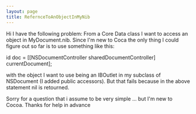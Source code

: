 ```yaml
---
layout: page
title: RefernceToAnObjectInMyNib
---
```


Hi
I have the following problem: From a Core Data class I want to access an object in MyDocument.nib.
Since I'm new to Coca the only thing I could figure out so far is to use something like this:

id doc = [[NSDocumentController sharedDocumentController] currentDocument];

with the object I want to use being an IBOutlet in my subclass of NSDocument (I added public accessors).
But that fails because in the above statement nil is retourned.

Sorry for a question that i assume to be very simple ... but I'm new to Cocoa.
Thanks for help in advance


